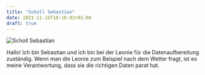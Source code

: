 ```yaml
---
title: "Scholl Sebastian"
date: 2021-11-16T10:16:02+01:00
draft: true
---
```


![Scholl Sebastian](./../../../images/scholl.jpg)

Hallo! Ich bin Sebastian und ich bin bei der Leonie für die Datenaufbereitung zuständig. Wenn man die Leonie zum Beispiel nach dem Wetter fragt, ist es meine Verantwortung, dass sie die richtigen Daten parat hat.
